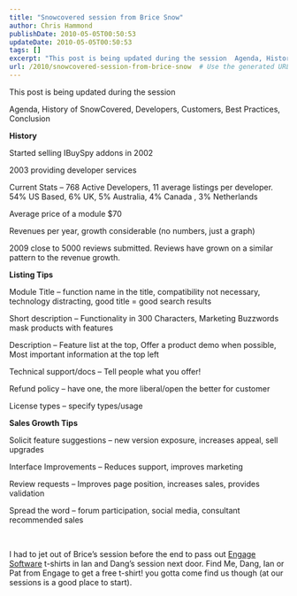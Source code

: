 ```yaml
---
title: "Snowcovered session from Brice Snow"
author: Chris Hammond
publishDate: 2010-05-05T00:50:53
updateDate: 2010-05-05T00:50:53
tags: []
excerpt: "This post is being updated during the session  Agenda, History of SnowCovered, Developers, Customers, Best Practices, Conclusion  History  Started selling IBuySpy addons in 2002  2003 providing developer services  Current Stats – 768 Active Developers, 11 average listings per developer. 54% US Based, 6% UK, 5% Australia, 4% Canada , 3% Netherlands  Average price of a module $70  Revenues per year, growth considerable (no numbers, just a graph)  2009 close to 5000 reviews submitted. Reviews have grown on a similar pattern to the revenue growth.  Listing Tips  Module Title – function name in the title, compatibility not necessary, technology distracting, good title = good search results  Short description – Functionality in 300 Characters, Marketing Buzzwords mask products with features  Description – Feature list at the top, Offer a product demo when possible, Most important information at the top left  Technical support/docs – Tell people what you offer!  Refund policy – have one, the more liberal/open the better for customer  License types – specify types/usage  Sales Growth Tips  Solicit feature suggestions – new version exposure, increases appeal, sell upgrades  Interface Improvements – Reduces support, improves marketing  Review requests – Improves page position, increases sales, provides validation  Spread the word – forum participation, social media, consultant recommended sales     I had to jet out of Brice’s session before the end to pass out Engage Software t-shirts in Ian and Dang’s session next door. Find Me, Dang, Ian or Pat from Engage to get a free t-shirt! you gotta come find us though (at our sessions is a good place to start)."
url: /2010/snowcovered-session-from-brice-snow  # Use the generated URL with year
---
```

<p>This post is being updated during the session</p>  <p>Agenda, History of SnowCovered, Developers, Customers, Best Practices, Conclusion</p>  <p><strong>History</strong></p>  <p>Started selling IBuySpy addons in 2002</p>  <p>2003 providing developer services</p>  <p>Current Stats – 768 Active Developers, 11 average listings per developer. 54% US Based, 6% UK, 5% Australia, 4% Canada , 3% Netherlands</p>  <p>Average price of a module $70</p>  <p>Revenues per year, growth considerable (no numbers, just a graph)</p>  <p>2009 close to 5000 reviews submitted. Reviews have grown on a similar pattern to the revenue growth.</p>  <p><strong>Listing Tips</strong></p>  <p>Module Title – function name in the title, compatibility not necessary, technology distracting, good title = good search results</p>  <p>Short description – Functionality in 300 Characters, Marketing Buzzwords mask products with features</p>  <p>Description – Feature list at the top, Offer a product demo when possible, Most important information at the top left</p>  <p>Technical support/docs – Tell people what you offer!</p>  <p>Refund policy – have one, the more liberal/open the better for customer</p>  <p>License types – specify types/usage</p>  <p><strong>Sales Growth Tips</strong></p>  <p>Solicit feature suggestions – new version exposure, increases appeal, sell upgrades</p>  <p>Interface Improvements – Reduces support, improves marketing</p>  <p>Review requests – Improves page position, increases sales, provides validation</p>  <p>Spread the word – forum participation, social media, consultant recommended sales</p>  <p> </p>  <p>I had to jet out of Brice’s session before the end to pass out <a href="https://www.engagesoftware.com/" target="_blank">Engage Software</a> t-shirts in Ian and Dang’s session next door. Find Me, Dang, Ian or Pat from Engage to get a free t-shirt! you gotta come find us though (at our sessions is a good place to start).</p><img src="https://feeds.feedburner.com/~r/dnndaily/~4/iQ33eP9VROk" height="1" width="1"/>
